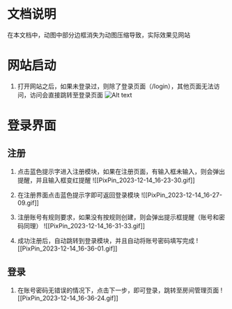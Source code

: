 # 文档说明
在本文档中，动图中部分边框消失为动图压缩导致，实际效果见网站
# 网站启动
1. 打开网站之后，如果未登录过，则除了登录页面（/login），其他页面无法访问，访问会直接跳转至登录页面
![Alt text](PixPin_2023-12-14_16-17-53.gif)
# 登录界面
## 注册
1. 点击蓝色提示字进入注册模块，如果在注册页面，有输入框未输入，则会弹出提醒，并且输入框变红提醒
![[PixPin_2023-12-14_16-23-30.gif]]

2. 在注册界面点击蓝色提示字即可返回登录模块
![[PixPin_2023-12-14_16-27-09.gif]]

3. 注册账号有规则要求，如果没有按规则创建，则会弹出提示框提醒（账号和密码同理）
![[PixPin_2023-12-14_16-31-33.gif]]

4. 成功注册后，自动跳转到登录模块，并且自动将账号密码填写完成
![[PixPin_2023-12-14_16-36-01.gif]]

## 登录
1. 在账号密码无错误的情况下，点击下一步，即可登录，跳转至房间管理页面
![[PixPin_2023-12-14_16-36-24.gif]]
